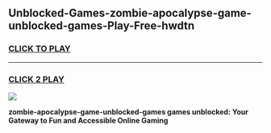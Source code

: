 
## Unblocked-Games-zombie-apocalypse-game-unblocked-games-Play-Free-hwdtn
<h3>
<a href="https://premium76.site?title=zombie-apocalypse-game-unblocked-games&ref=18A1">CLICK TO PLAY</a></h3>
<hr>

<h3>
<a href="https://premium76.site?title=zombie-apocalypse-game-unblocked-games&ref=18A1">CLICK 2 PLAY</a>
  
</h3>

<a href="https://premium76.site?title=zombie-apocalypse-game-unblocked-games&ref=18A1"><img src="https://clearcache.store/games.png"></a>


**zombie-apocalypse-game-unblocked-games games unblocked: Your Gateway to Fun and Accessible Online Gaming**
